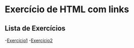 # Exercício de HTML com links

## Lista de Exercícios

-[Exercício1](exercicio1.html)
-[Exercício2](exercicio2.html)